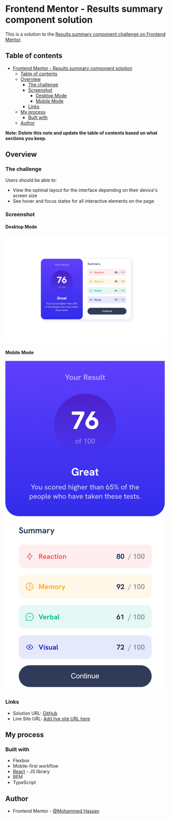 # Frontend Mentor - Results summary component solution

This is a solution to the [Results summary component challenge on Frontend Mentor](https://www.frontendmentor.io/challenges/results-summary-component-CE_K6s0maV). 

## Table of contents

- [Frontend Mentor - Results summary component solution](#frontend-mentor---results-summary-component-solution)
  - [Table of contents](#table-of-contents)
  - [Overview](#overview)
    - [The challenge](#the-challenge)
    - [Screenshot](#screenshot)
      - [Desktop Mode](#desktop-mode)
      - [Mobile Mode](#mobile-mode)
    - [Links](#links)
  - [My process](#my-process)
    - [Built with](#built-with)
  - [Author](#author)

**Note: Delete this note and update the table of contents based on what sections you keep.**

## Overview

### The challenge

Users should be able to:

- View the optimal layout for the interface depending on their device's screen size
- See hover and focus states for all interactive elements on the page

### Screenshot

#### Desktop Mode

![](./screens/desktop.jpeg)

#### Mobile Mode

![](./screens/mobile.png)

### Links

- Solution URL: [GitHub](https://github.com/MrMohammedMath/results-summary-component-main.git)
- Live Site URL: [Add live site URL here](https://your-live-site-url.com)
<!-- TODO: add live URL -->
## My process

### Built with

- Flexbox
- Mobile-first workflow
- [React](https://reactjs.org/) - JS library
- BEM
- TypeScript

## Author

- Frontend Mentor - [@Mohammed Hassan](https://www.frontendmentor.io/profile/MrMohammedMath)
